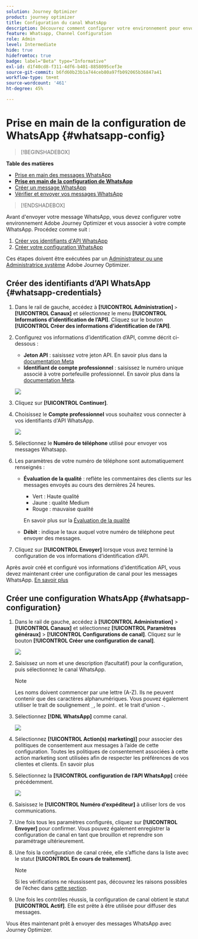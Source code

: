 ```yaml
---
solution: Journey Optimizer
product: journey optimizer
title: Configuration du canal WhatsApp
description: Découvrez comment configurer votre environnement pour envoyer des messages WhatsApp avec Journey Optimizer
feature: Whatsapp, Channel Configuration
role: Admin
level: Intermediate
hide: true
hidefromtoc: true
badge: label="Beta" type="Informative"
exl-id: d1f40cd8-f311-4df6-b401-8858095cef3e
source-git-commit: b6fd60b23b1a744ceb80a97fb092065b36847a41
workflow-type: tm+mt
source-wordcount: '461'
ht-degree: 45%

---
```


# Prise en main de la configuration de WhatsApp {#whatsapp-config}

>[!BEGINSHADEBOX]

**Table des matières**

* [Prise en main des messages WhatsApp](get-started-whatsapp.md)
* **[Prise en main de la configuration de WhatsApp](whatsapp-configuration.md)**
* [Créer un message WhatsApp](create-whatsapp.md)
* [Vérifier et envoyer vos messages WhatsApp](send-whatsapp.md)

>[!ENDSHADEBOX]

Avant d&#39;envoyer votre message WhatsApp, vous devez configurer votre environnement Adobe Journey Optimizer et vous associer à votre compte WhatsApp. Procédez comme suit :

1. [Créer vos identifiants d&#39;API WhatsApp](#WhatsApp-credentials)
1. [Créer votre configuration WhatsApp](#WhatsApp-configuration)

Ces étapes doivent être exécutées par un [Administrateur ou une Administratrice système](../start/path/administrator.md) Adobe Journey Optimizer.

## Créer des identifiants d’API WhatsApp {#whatsapp-credentials}

1. Dans le rail de gauche, accédez à **[!UICONTROL Administration]** `>` **[!UICONTROL Canaux]** et sélectionnez le menu **[!UICONTROL Informations d’identification de l’API]**. Cliquez sur le bouton **[!UICONTROL Créer des informations d’identification de l’API]**.

1. Configurez vos informations d’identification d’API, comme décrit ci-dessous :

   * **Jeton API** : saisissez votre jeton API. En savoir plus dans la [documentation Meta](https://developers.facebook.com/docs/facebook-login/guides/access-tokens/)
   * **Identifiant de compte professionnel** : saisissez le numéro unique associé à votre portefeuille professionnel. En savoir plus dans la [documentation Meta](https://www.facebook.com/business/help/1181250022022158?id=180505742745347).

   ![](assets/whatsapp-api.png)

1. Cliquez sur **[!UICONTROL Continuer]**.

1. Choisissez le **Compte professionnel** vous souhaitez vous connecter à vos identifiants d&#39;API WhatsApp.

   ![](assets/whatsapp-api-2.png)

1. Sélectionnez le **Numéro de téléphone** utilisé pour envoyer vos messages Whatsapp.

1. Les paramètres de votre numéro de téléphone sont automatiquement renseignés :

   * **Évaluation de la qualité** : reflète les commentaires des clients sur les messages envoyés au cours des dernières 24 heures.
      * Vert : Haute qualité
      * Jaune : qualité Medium
      * Rouge : mauvaise qualité

     En savoir plus sur la [Évaluation de la qualité](https://www.facebook.com/business/help/766346674749731#)

   * **Débit** : indique le taux auquel votre numéro de téléphone peut envoyer des messages.

1. Cliquez sur **[!UICONTROL Envoyer]** lorsque vous avez terminé la configuration de vos informations d’identification d’API.

Après avoir créé et configuré vos informations d’identification API, vous devez maintenant créer une configuration de canal pour les messages WhatsApp. [En savoir plus](#whatsapp-configuration)

## Créer une configuration WhatsApp {#whatsapp-configuration}

1. Dans le rail de gauche, accédez à **[!UICONTROL Administration]** > **[!UICONTROL Canaux]** et sélectionnez **[!UICONTROL Paramètres généraux]** > **[!UICONTROL Configurations de canal]**. Cliquez sur le bouton **[!UICONTROL Créer une configuration de canal]**.

   ![](assets/whatsapp-config-1.png)

1. Saisissez un nom et une description (facultatif) pour la configuration, puis sélectionnez le canal WhatsApp.

   >[!NOTE]
   >
   > Les noms doivent commencer par une lettre (A-Z). Ils ne peuvent contenir que des caractères alphanumériques. Vous pouvez également utiliser le trait de soulignement `_`, le point`.` et le trait d&#39;union `-`.

1. Sélectionnez **[!DNL WhatsApp]** comme canal.

   ![](assets/whatsapp-config-2.png)

1. Sélectionnez **[!UICONTROL Action(s) marketing)]** pour associer des politiques de consentement aux messages à l’aide de cette configuration. Toutes les politiques de consentement associées à cette action marketing sont utilisées afin de respecter les préférences de vos clientes et clients. En savoir plus

1. Sélectionnez la **[!UICONTROL configuration de l’API WhatsApp]** créée précédemment.

   ![](assets/whatsapp-config-3.png)

1. Saisissez le **[!UICONTROL Numéro dʼexpéditeur]** à utiliser lors de vos communications.

1. Une fois tous les paramètres configurés, cliquez sur **[!UICONTROL Envoyer]** pour confirmer. Vous pouvez également enregistrer la configuration de canal en tant que brouillon et reprendre son paramétrage ultérieurement.

1. Une fois la configuration de canal créée, elle s’affiche dans la liste avec le statut **[!UICONTROL En cours de traitement]**.

   >[!NOTE]
   >
   >Si les vérifications ne réussissent pas, découvrez les raisons possibles de l’échec dans [cette section](../configuration/channel-surfaces.md).

1. Une fois les contrôles réussis, la configuration de canal obtient le statut **[!UICONTROL Actif]**. Elle est prête à être utilisée pour diffuser des messages.

Vous êtes maintenant prêt à envoyer des messages WhatsApp avec Journey Optimizer.
